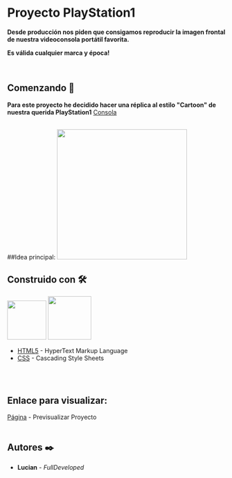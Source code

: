 # Proyecto PlayStation1

**Desde producción nos piden que consigamos reproducir la imagen frontal de nuestra videoconsola portátil favorita.**

**Es válida cualquier marca y época!**

<br>

## Comenzando 🚀

**Para este proyecto he decidido hacer una réplica al estilo "Cartoon"
de nuestra querida PlayStation1**
[Consola](https://es.wikipedia.org/wiki/PlayStation_(consola))
<br>
<br>

##Idea principal:
<img src= "https://cdn.dribbble.com/users/1363206/screenshots/4432279/image.png" width="300">


## Construido con 🛠️

<img src= "https://cdn-icons-png.flaticon.com/512/174/174854.png" width="90">
<img src= "https://cdn-icons-png.flaticon.com/512/919/919826.png" width="100">

* [HTML5](https://es.wikipedia.org/wiki/HTML5) - HyperText Markup Language 
* [CSS](https://es.wikipedia.org/wiki/CSS) - Cascading Style Sheets 

<br>
<br>

## Enlace para visualizar:
[Página]() - Previsualizar Proyecto
<br>
<br>


## Autores ✒️

* **Lucian** - *FullDeveloped*
